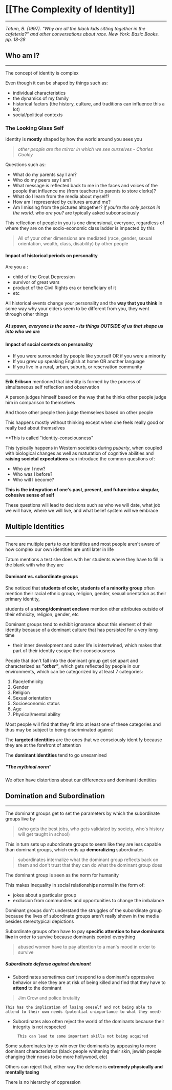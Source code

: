 # [[The Complexity of Identity]]
---
*Tatum, B. (1997). “Why are all the black kids sitting together in the cafeteria?” and other conversations about race. New York: Basic Books. pp. 18-28*

## Who am I?
---

The concept of identity is complex

Even though it can be shaped by things such as:
- individual characteristics
- the dynamics of my family
- historical factors (the history, culture, and traditions can influence this a lot)
- social/political contexts

### The Looking Glass Self

identity is **mostly** shaped by how the world around you sees you

> *other people are the mirror in which we see ourselves - Charles Cooley*

Questions such as:
- What do my parents say I am?
- Who do my peers say I am?
- What message is reflected back to me in the faces and voices of the people that influence me (from teachers to parents to store clerks)?
- What do I learn from the media about myself?
- How am I represented by cultures around me?
- Am I missing from the pictures altogether? *if you're the only person in the world, who are you?*
are typically asked subconsciously

This reflection of people in you is one dimensional, everyone, regardless of where they are on the socio-economic class ladder is impacted by this

> All of your other dimensions are mediated (race, gender, sexual orientation, wealth, class, disability) by other people

#### Impact of historical periods on personality

Are you a :
- child of the Great Depression
- survivor of great wars
- product of the Civil Rights era or beneficiary of it
- etc

All historical events change your personality and the **way that you think** in some way
why your elders seem to be different from you, they went through other things

##### At spawn, everyone is the same - its things OUTSIDE of us that shape us into who we are

#### Impact of social contexts on personality

- If you were surrounded by people like yourself OR if you were a minority
- If you grew up speaking English at home OR another language
- If you live in a rural, urban, suburb, or reservation community

---
**Erik Erikson** mentioned that identity is formed by the process of simultaneous self reflection and observation

A person judges himself based on the way that he thinks other people judge him in comparison to themselves

And those other people then judge themselves based on other people

This happens mostly without thinking except when one feels really good or really bad about themselves

**This is called "identity-consciousness"

This typically happens in Western societies during *puberty*, when coupled with biological changes as well as maturation of cognitive abilities and **raising societal expectations** can introduce the common questions of:

- Who am I now?
- Who was I before?
- Who will I become?

**This is the integration of one's past, present, and future into a singular, cohesive sense of self**

These questions will lead to decisions such as who we will date, what job we will have, where we will live, and what belief system will we embrace

## Multiple Identities
---
There are multiple parts to our identities and most people aren't aware of how complex our own identities are until later in life

Tatum mentions a test she does with her students where they have to fill in the blank with who they are
#### Dominant vs. subordinate groups

She noticed that **students of color, students of a minority group** often mention their racial ethnic group, religion, gender, sexual orientation as their primary identity,

students of a **strong/dominant enclave** mention other attributes outside of their ethnicity, religion,  gender, etc

Dominant groups tend to exhibit ignorance about this element of their identity because of a dominant culture that has persisted for a very long time
- their inner development and outer life is intertwined, which makes that part of their identity escape their consciousness

People that don't fall into the dominant group get set apart and characterized as ***"other"***, which gets reflected by people in our environments, which can be categorized by at least 7 categories:
1. Race/ethnicity
2. Gender
3. Religion
4. Sexual orientation
5. Socioeconomic status
6. Age
7. Physical/mental ability

Most people will find that they fit into at least one of these categories and thus may be subject to being discriminated against 

The **targeted identities** are the ones that we consciously identify because they are at the forefront of attention

The **dominant identities** tend to go unexamined
##### "The mythical norm"

We often have distortions about our differences and dominant identities
## Domination and Subordination
---

The dominant groups get to set the parameters by which the subordinate groups live by
>(who gets the best jobs, who gets validated by society, who's history will get taught in school)

This in turn sets up subordinate groups to seem like they are less capable than dominant groups, which ends up **demoralizing** subordinates
> subordinates internalize what the dominant group reflects back on them and don't trust that they can do what the dominant group does

The dominant group is seen as the norm for humanity

This makes inequality in social relationships normal in the form of:
- jokes about a particular group
- exclusion from communities and opportunities to change the imbalance

Dominant groups don't understand the struggles of the subordinate group because the lives of subordinate groups aren't really shown in the media besides stereotypical depictions

Subordinate groups often have to pay **specific attention to how dominants live** in order to survive because dominants control everything
> abused women have to pay attention to a man's mood in order to survive

##### Subordinate defense against dominant

- Subordinates sometimes can't respond to a dominant's oppressive behavior or else they are at risk of being killed and find that they have to **attend** to the dominant
> Jim Crow and police brutality

	This has the implication of losing oneself and not being able to attend to their own needs (potential unimportance to what they need)

- Subordinates also often reject the world of the dominants because their integrity is not respected

		This can lead to some important skills not being acquired

Some subordinates try to win over the dominants by appeasing to more dominant characteristics (black people whitening their skin, jewish people changing their noses to be more hollywood, etc)

Others can reject that, either way the defense is **extremely physically and mentally taxing**

There is no hierarchy of oppression

